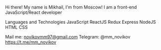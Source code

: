 Hi there!
My name is Mikhail, I'm from Moscow!
I am a front-end JavaScript/React developer

Languages and Technologies
JavaScript ReactJS Redux Express NodeJS HTML CSS



Mail me: novikovmm97@gmail.com
Telegram: @mm_novikov https://t.me/mm_novikov
